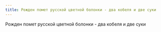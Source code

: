 ```yaml
---
title: Рожден помет русской цветной болонки - два кобеля и две суки
---
```


Рожден помет русской цветной болонки - два кобеля и две суки
